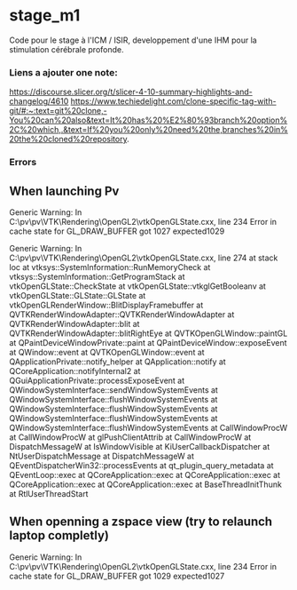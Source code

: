 # stage_m1
Code pour le stage à l'ICM / ISIR, developpement d'une IHM pour la stimulation cérébrale profonde.

### Liens a ajouter one note:  
https://discourse.slicer.org/t/slicer-4-10-summary-highlights-and-changelog/4610
https://www.techiedelight.com/clone-specific-tag-with-git/#:~:text=git%20clone,-You%20can%20also&text=It%20has%20%E2%80%93branch%20option%2C%20which,.&text=If%20you%20only%20need%20the,branches%20in%20the%20cloned%20repository.


### Errors
## When launching Pv
Generic Warning: In C:\pv\pv\VTK\Rendering\OpenGL2\vtkOpenGLState.cxx, line 234
Error in cache state for GL_DRAW_BUFFER got 1027 expected1029

Generic Warning: In C:\pv\pv\VTK\Rendering\OpenGL2\vtkOpenGLState.cxx, line 274
at stack loc
 at vtksys::SystemInformation::RunMemoryCheck
 at vtksys::SystemInformation::GetProgramStack
 at vtkOpenGLState::CheckState
 at vtkOpenGLState::vtkglGetBooleanv
 at vtkOpenGLState::GLState::GLState
 at vtkOpenGLRenderWindow::BlitDisplayFramebuffer
 at QVTKRenderWindowAdapter::QVTKRenderWindowAdapter
 at QVTKRenderWindowAdapter::blit
 at QVTKRenderWindowAdapter::blitRightEye
 at QVTKOpenGLWindow::paintGL
 at QPaintDeviceWindowPrivate::paint
 at QPaintDeviceWindow::exposeEvent
 at QWindow::event
 at QVTKOpenGLWindow::event
 at QApplicationPrivate::notify_helper
 at QApplication::notify
 at QCoreApplication::notifyInternal2
 at QGuiApplicationPrivate::processExposeEvent
 at QWindowSystemInterface::sendWindowSystemEvents
 at QWindowSystemInterface::flushWindowSystemEvents
 at QWindowSystemInterface::flushWindowSystemEvents
 at QWindowSystemInterface::flushWindowSystemEvents
 at QWindowSystemInterface::flushWindowSystemEvents
 at CallWindowProcW
 at CallWindowProcW
 at glPushClientAttrib
 at CallWindowProcW
 at DispatchMessageW
 at IsWindowVisible
 at KiUserCallbackDispatcher
 at NtUserDispatchMessage
 at DispatchMessageW
 at QEventDispatcherWin32::processEvents
 at qt_plugin_query_metadata
 at QEventLoop::exec
 at QCoreApplication::exec
 at QCoreApplication::exec
 at QCoreApplication::exec
 at QCoreApplication::exec
 at BaseThreadInitThunk
 at RtlUserThreadStart

## When openning a zspace view (try to relaunch laptop completly)
Generic Warning: In C:\pv\pv\VTK\Rendering\OpenGL2\vtkOpenGLState.cxx, line 234
Error in cache state for GL_DRAW_BUFFER got 1029 expected1027



